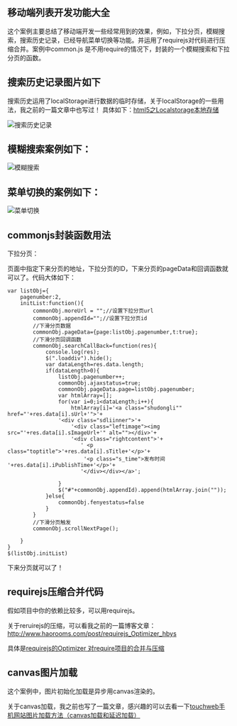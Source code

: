 ## 移动端列表开发功能大全

这个案例主要总结了移动端开发一些经常用到的效果，例如，下拉分页，模糊搜索，搜索历史记录，已经导航菜单切换等功能。并运用了requirejs对代码进行压缩合并。案例中common.js
是不用require的情况下，封装的一个模糊搜索和下拉分页的函数。

## 搜索历史记录图片如下

搜索历史运用了localStorage进行数据的临时存储，关于localStorage的一些用法，我之前的一篇文章中也写过！
具体如下：[html5之Localstorage本地存储][3]

![搜索历史记录](https://raw.githubusercontent.com/confidence68/mobile_touchload_mohuSearch/master/images/history.jpg)


## 模糊搜索案例如下：

![模糊搜索](https://raw.githubusercontent.com/confidence68/mobile_touchload_mohuSearch/master/images/mohusearch.jpg)

## 菜单切换的案例如下：

![菜单切换](https://raw.githubusercontent.com/confidence68/mobile_touchload_mohuSearch/master/images/menu.jpg)

## commonjs封装函数用法

下拉分页：

页面中指定下来分页的地址，下拉分页的ID，下来分页的pageData和回调函数就可以了。代码大体如下：

    var listObj={
        pagenumber:2,
        initList:function(){
            commonObj.moreUrl = "";//设置下拉分页url
            commonObj.appendId="";//设置下拉分页id
            //下滑分页数据
            commonObj.pageData={page:listObj.pagenumber,t:true};
            //下滑分页回调函数
            commonObj.searchCallBack=function(res){
                console.log(res);
                $(".loaddiv").hide();
                var dataLength=res.data.length;
                if(dataLength>0){
                    listObj.pagenumber++;
                    commonObj.ajaxstatus=true;
                    commonObj.pageData.page=listObj.pagenumber;
                    var htmlArray=[];
                    for(var i=0;i<dataLength;i++){
                        htmlArray[i]='<a class="shudongli"" href="'+res.data[i].sUrl+'">'+
                    '<div class="sdliinner">'+
                        '<div class="leftimage"><img src="'+res.data[i].sImageUrl+'" alt=""></div>'+
                        '<div class="rightcontent">'+
                           ' <p class="toptitle">'+res.data[i].sTitle+'</p>'+
                            '<p class="s_time">发布时间 '+res.data[i].iPublishTime+'</p>'+
                           '</div></div></a>';

                    }
                    $("#"+commonObj.appendId).append(htmlArray.join(""));
                }else{
                    commonObj.fenyestatus=false
                }
            }
            //下滑分页触发
            commonObj.scrollNextPage();

        }
    }
    $(listObj.initList)
	
下来分页就可以了！

## requirejs压缩合并代码

假如项目中你的依赖比较多，可以用requirejs。

关于reruirejs的压缩，可以看我之前的一篇博客文章：http://www.haorooms.com/post/requirejs_Optimizer_hbys

具体是[requirejs的Optimizer 对require项目的合并与压缩][1]



## canvas图片加载

这个案例中，图片初始化加载是异步用canvas渲染的。

关于canvas加载，我之前也写了一篇文章，感兴趣的可以去看一下[touchweb手机网站图片加载方法（canvas加载和延迟加载）][2]


[1]:http://www.haorooms.com/post/requirejs_Optimizer_hbys
[2]:http://www.haorooms.com/post/touchweb_canvas_lazyload
[3]:http://www.haorooms.com/post/html5_localstorage